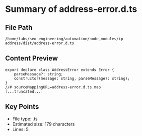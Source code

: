 # Summary of address-error.d.ts
  
## File Path
`/home/tabs/seo-engineering/automation/node_modules/ip-address/dist/address-error.d.ts`

## Content Preview
```
export declare class AddressError extends Error {
    parseMessage?: string;
    constructor(message: string, parseMessage?: string);
}
//# sourceMappingURL=address-error.d.ts.map
[...truncated...]
```

## Key Points
- File type: .ts
- Estimated size: 179 characters
- Lines: 5
